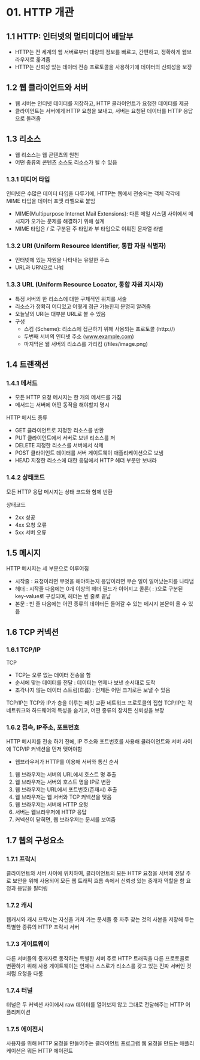# 01. HTTP 개관

## 1.1 HTTP: 인터넷의 멀티미디어 배달부

- HTTP는 전 세계의 웹 서버로부터 대량의 정보를 빠르고, 간편하고, 정확하게 웹브라우저로 옮겨줌
- HTTP는 신뢰성 있는 데이터 전송 프로토콜을 사용하기에 데이터의 신뢰성을 보장

## 1.2 웹 클라이언트와 서버

- 웹 서버는 인터넷 데이터를 저장하고, HTTP 클라이언트가 요청한 데이터를 제공
- 클라이언트는 서버에게 HTTP 요청을 보내고, 서버는 요청된 데이터를 HTTP 응답으로 돌려줌

## 1.3 리소스

- 웹 리소스는 웹 콘텐츠의 원천
- 어떤 종류의 콘텐츠 소스도 리소스가 될 수 있음

### 1.3.1 미디어 타입

인터넷은 수많은 데이터 타입을 다루기에, HTTP는 웹에서 전송되는 객체 각각에 MIME 타입을 데이터 포맷 라벨으로 붙임

- MIME(Multipurpose Internet Mail Extensions): 다른 메일 시스템 사이에서 메시지가 오가는 문제를 해결하기 위해 설계
- MIME 타입은 / 로 구분된 주 타입과 부 타입으로 이뤄진 문자열 라벨

### 1.3.2 URI (Uniform Resource Identifier, 통합 자원 식별자)

- 인터넷에 있는 자원을 나타내는 유일한 주소
- URL과 URN으로 나뉨

### 1.3.3 URL (Uniform Resource Locator, 통합 자원 지시자)

- 특정 서버의 한 리소스에 대한 구체적인 위치를 서술
- 리소스가 정확히 어디있고 어떻게 접근 가능한지 분명히 알려줌
- 오늘날의 URI는 대부분 URL로 볼 수 있음
- 구성
  - 스킴 (Scheme): 리소스에 접근하기 위해 사용되는 프로토콜 (http://)
  - 두번째 서버의 인터넷 주소 (www.example.com)
  - 마지막은 웹 서버의 리소스를 가리킴 (/files/image.png)

## 1.4 트랜잭션

### 1.4.1 메서드

- 모든 HTTP 요청 메시지는 한 개의 메서드를 가짐
- 메서드는 서버에 어떤 동작을 해야할지 명시

HTTP 메서드 종류

- GET 클라이언트로 지정한 리소스를 반환
- PUT 클라이언트에서 서버로 보낸 리소스를 저
- DELETE 지정한 리소스를 서버에서 삭제
- POST 클라이언트 데이터를 서버 게이트웨이 애플리케이션으로 보냄
- HEAD 지정한 리소스에 대한 응답에서 HTTP 헤더 부분만 보내라
  

### 1.4.2 상태코드

모든 HTTP 응답 메시지는 상태 코드와 함께 반환

상태코드

- 2xx 성공
- 4xx 요청 오류
- 5xx 서버 오류

## 1.5 메시지

HTTP 메시지는 세 부분으로 이루어짐

- 시작줄 : 요청이라면 무엇을 해야하는지 응답이라면 무슨 일이 일어났는지를 나타냄
- 헤더 : 시작줄 다음에는 0개 이상의 헤더 필드가 이어지고 콜론( : )으로 구분된 key-value로 구성되며, 헤더는 빈 줄로 끝남
- 본문 : 빈 줄 다음에는 어떤 종류의 데이터든 들어갈 수 있는 메시지 본문이 올 수 있음

## 1.6 TCP 커넥션 

### 1.6.1 TCP/IP 

TCP

- TCP는 오류 없는 데이터 전송을 함
- 순서에 맞는 데이터를 전달 : 데이터는 언제나 보낸 순서대로 도착
- 조각나지 않는 데이터 스트림(흐름) : 언제든 어떤 크기로든 보낼 수 있음

TCP/IP는 TCP와 IP가 층을 이루는 패킷 교환 네트워크 프로토콜의 집합
TCP/IP는 각 네트워크와 하드웨어의 특성을 숨기고, 어떤 종류의 장치든 신뢰성을 보장

### 1.6.2 접속, IP주소, 포트번호

HTTP 메시지를 전송 하기 전에, IP 주소와 포트번호를 사용해 클라이언트와 서버 사이에 TCP/IP 커넥션을 먼저 맺어야함

- 웹브라우저가 HTTP를 이용해 서버와 통신 순서

1. 웹 브라우저는 서버의 URL에서 호스트 명 추출
2. 웹 브라우저는 서버의 호스트 명을 IP로 변환
3. 웹 브라우저는 URL에서 포트번호(존재시) 추출
4. 웹 브라우저는 웹 서버와 TCP 커넥션을 맺음
5. 웹 브라우저는 서버에 HTTP 요청
6. 서버는 웹브라우저에 HTTP 응답
7. 커넥션이 닫히면, 웹 브라우저는 문서를 보여줌

## 1.7 웹의 구성요소 

### 1.7.1 프락시 

클라이언트와 서버 사이에 위치하여, 클라이언트의 모든 HTTP 요청을 서버에 전달
주로 보안을 위해 사용되어 모든 웹 트래픽 흐름 속에서 신뢰성 있는 중개자 역할을 함
요청과 응답을 필터링

### 1.7.2 캐시 

웹캐시와 캐시 프락시는 자신을 거쳐 가는 문서들 중 자주 찾는 것의 사본을 저장해 두는 특별한 종류의 HTTP 프락시 서버

### 1.7.3 게이트웨이

다른 서버들의 중개자로 동작하는 특별한 서버
주로 HTTP 트래픽을 다른 프로토콜로 변환하기 위해 사용
게이트웨이는 언제나 스스로가 리소스를 갖고 있는 진짜 서버인 것처럼 요청을 다룸

### 1.7.4 터널

터널은 두 커넥션 사이에서 raw 데이터를 열어보지 않고 그대로 전달해주는 HTTP 어플리케이션

### 1.7.5 에이전시

사용자를 위해 HTTP 요청을 만들어주는 클라이언트 프로그램
웹 요청을 만드는 애플리케이션은 뭐든 HTTP 에이전트